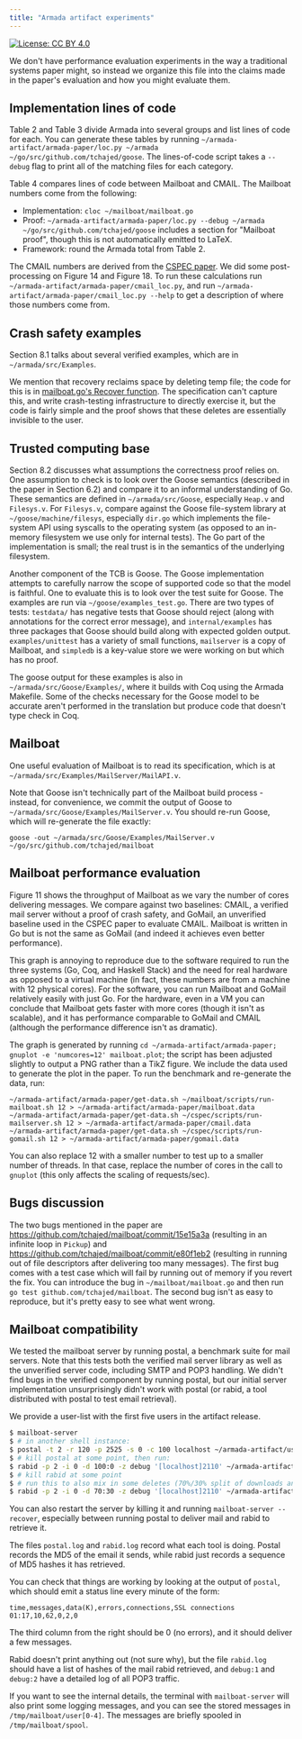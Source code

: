 ```yaml
---
title: "Armada artifact experiments"
---
```


[![License: CC BY 4.0](https://img.shields.io/badge/License-CC%20BY%204.0-lightgrey.svg)](https://creativecommons.org/licenses/by/4.0/)

We don't have performance evaluation experiments in the way a traditional
systems paper might, so instead we organize this file into the claims made in
the paper's evaluation and how you might evaluate them.

## Implementation lines of code

Table 2 and Table 3 divide Armada into several groups and list lines of code for
each. You can generate these tables by running `~/armada-artifact/armada-paper/loc.py ~/armada ~/go/src/github.com/tchajed/goose`. The lines-of-code script takes a `--debug`
flag to print all of the matching files for each category.

Table 4 compares lines of code between Mailboat and CMAIL. The Mailboat numbers
come from the following:

- Implementation: `cloc ~/mailboat/mailboat.go`
- Proof: `~/armada-artifact/armada-paper/loc.py --debug ~/armada ~/go/src/github.com/tchajed/goose` includes a section for "Mailboat proof",
  though this is not automatically emitted to LaTeX.
- Framework: round the Armada total from Table 2.

The CMAIL numbers are derived from the [CSPEC
paper](https://pdos.csail.mit.edu/papers/cspec.pdf). We did some post-processing
on Figure 14 and Figure 18. To run these calculations run
`~/armada-artifact/armada-paper/cmail_loc.py`, and run
`~/armada-artifact/armada-paper/cmail_loc.py --help` to get a description of
where those numbers come from.

## Crash safety examples

Section 8.1 talks about several verified examples, which are in
`~/armada/src/Examples`.

We mention that recovery reclaims space by deleting temp file; the code for this
is in [mailboat.go's Recover function](https://github.com/tchajed/mailboat/blob/d7e4be5abf767edfa178efbbcfed8179a3a39afd/mailboat.go#L173-L184).
The specification can't capture this, and write crash-testing infrastructure to
directly exercise it, but the code is fairly simple and the proof shows that
these deletes are essentially invisible to the user.

## Trusted computing base

Section 8.2 discusses what assumptions the correctness proof relies on. One
assumption to check is to look over the Goose semantics (described in the paper
in Section 6.2) and compare it to an informal understanding of Go. These
semantics are defined in `~/armada/src/Goose`, especially `Heap.v` and
`Filesys.v`. For `Filesys.v`, compare against the Goose file-system library at
`~/goose/machine/filesys`, especially `dir.go` which implements the file-system
API using syscalls to the operating system (as opposed to an in-memory
filesystem we use only for internal tests). The Go part of the implementation is
small; the real trust is in the semantics of the underlying filesystem.

Another component of the TCB is Goose. The Goose implementation attempts to
carefully narrow the scope of supported code so that the model is faithful. One
to evaluate this is to look over the test suite for Goose. The examples are run
via `~/goose/examples_test.go`. There are two types of tests: `testdata/` has
negative tests that Goose should reject (along with annotations for the correct
error message), and `internal/examples` has three packages that Goose should
build along with expected golden output. `examples/unittest` has a variety of
small functions, `mailserver` is a copy of Mailboat, and `simpledb` is a
key-value store we were working on but which has no proof.

The goose output for these examples is also in `~/armada/src/Goose/Examples/`,
where it builds with Coq using the Armada Makefile. Some of the checks necessary
for the Goose model to be accurate aren't performed in the translation but
produce code that doesn't type check in Coq.

## Mailboat

One useful evaluation of Mailboat is to read its specification, which is at
`~/armada/src/Examples/MailServer/MailAPI.v`.

Note that Goose isn't technically part of the Mailboat build process - instead,
for convenience, we commit the output of Goose to
`~/armada/src/Goose/Examples/MailServer.v`. You should re-run Goose, which will
re-generate the file exactly:

```
goose -out ~/armada/src/Goose/Examples/MailServer.v ~/go/src/github.com/tchajed/mailboat
```

## Mailboat performance evaluation

Figure 11 shows the throughput of Mailboat as we vary the number of cores
delivering messages. We compare against two baselines: CMAIL, a verified mail
server without a proof of crash safety, and GoMail, an unverified baseline used
in the CSPEC paper to evaluate CMAIL. Mailboat is written in Go but is not the
same as GoMail (and indeed it achieves even better performance).

This graph is annoying to reproduce due to the software required to run the
three systems (Go, Coq, and Haskell Stack) and the need for real hardware as
opposed to a virtual machine (in fact, these numbers are from a machine with 12
physical cores). For the software, you can run Mailboat and GoMail relatively
easily with just Go. For the hardware, even in a VM you can conclude that
Mailboat gets faster with more cores (though it isn't as scalable), and it has
performance comparable to GoMail and CMAIL (although the performance difference
isn't as dramatic).

The graph is generated by running `cd ~/armada-artifact/armada-paper; gnuplot -e 'numcores=12' mailboat.plot`; the script has been adjusted slightly to output a
PNG rather than a TikZ figure. We include the data used to generate the plot in
the paper. To run the benchmark and re-generate the data, run:

```
~/armada-artifact/armada-paper/get-data.sh ~/mailboat/scripts/run-mailboat.sh 12 > ~/armada-artifact/armada-paper/mailboat.data
~/armada-artifact/armada-paper/get-data.sh ~/cspec/scripts/run-mailserver.sh 12 > ~/armada-artifact/armada-paper/cmail.data
~/armada-artifact/armada-paper/get-data.sh ~/cspec/scripts/run-gomail.sh 12 > ~/armada-artifact/armada-paper/gomail.data
```

You can also replace 12 with a smaller number to test up to a smaller number of
threads. In that case, replace the number of cores in the call to `gnuplot`
(this only affects the scaling of requests/sec).

## Bugs discussion

The two bugs mentioned in the paper are
https://github.com/tchajed/mailboat/commit/15e15a3a (resulting in an infinite
loop in `Pickup`) and https://github.com/tchajed/mailboat/commit/e80f1eb2
(resulting in running out of file descriptors after delivering too many
messages). The first bug comes with a test case which will fail by running out
of memory if you revert the fix. You can introduce the bug in
`~/mailboat/mailboat.go` and then run `go test github.com/tchajed/mailboat`. The
second bug isn't as easy to reproduce, but it's pretty easy to see what went wrong.

## Mailboat compatibility

We tested the mailboat server by running postal, a benchmark suite for mail
servers. Note that this tests both the verified mail server library as well as
the unverified server code, including SMTP and POP3 handling. We didn't find
bugs in the verified component by running postal, but our initial server
implementation unsurprisingly didn't work with postal (or rabid, a tool
distributed with postal to test email retrieval).

We provide a user-list with the first five users in the artifact release.

```sh
$ mailboat-server
$ # in another shell instance:
$ postal -t 2 -r 120 -p 2525 -s 0 -c 100 localhost ~/armada-artifact/user-list
$ # kill postal at some point, then run:
$ rabid -p 2 -i 0 -d 100:0 -z debug '[localhost]2110' ~/armada-artifact/user-list
$ # kill rabid at some point
$ # run this to also mix in some deletes (70%/30% split of downloads and deletes)
$ rabid -p 2 -i 0 -d 70:30 -z debug '[localhost]2110' ~/armada-artifact/user-list
```

You can also restart the server by killing it and running `mailboat-server --recover`, especially between running postal to deliver mail and rabid to
retrieve it.

The files `postal.log` and `rabid.log` record what each tool is doing. Postal
records the MD5 of the email it sends, while rabid just records a sequence of
MD5 hashes it has retrieved.

You can check that things are working by looking at the output of `postal`,
which should emit a status line every minute of the form:

```
time,messages,data(K),errors,connections,SSL connections
01:17,10,62,0,2,0
```

The third column from the right should be 0 (no errors), and it should deliver a
few messages.

Rabid doesn't print anything out (not sure why), but the file `rabid.log` should
have a list of hashes of the mail rabid retrieved, and `debug:1` and
`debug:2` have a detailed log of all POP3 traffic.

If you want to see the internal details, the terminal with `mailboat-server`
will also print some logging messages, and you can see the stored messages in
`/tmp/mailboat/user[0-4]`. The messages are briefly spooled in
`/tmp/mailboat/spool`.
